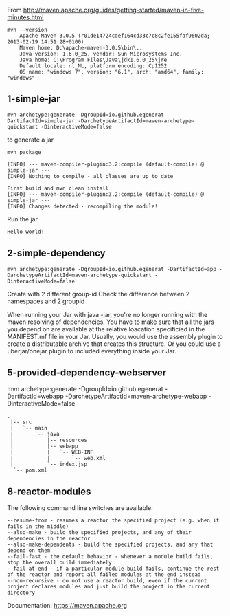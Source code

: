 From http://maven.apache.org/guides/getting-started/maven-in-five-minutes.html

```
mvn --version
    Apache Maven 3.0.5 (r01de14724cdef164cd33c7c8c2fe155faf9602da; 2013-02-19 14:51:28+0100)
    Maven home: D:\apache-maven-3.0.5\bin\..
    Java version: 1.6.0_25, vendor: Sun Microsystems Inc.
    Java home: C:\Program Files\Java\jdk1.6.0_25\jre
    Default locale: nl_NL, platform encoding: Cp1252
    OS name: "windows 7", version: "6.1", arch: "amd64", family: "windows"
```


## 1-simple-jar

```
mvn archetype:generate -DgroupId=io.github.egenerat -DartifactId=simple-jar -DarchetypeArtifactId=maven-archetype-quickstart -DinteractiveMode=false
```

to generate a jar
```
mvn package
```

```
[INFO] --- maven-compiler-plugin:3.2:compile (default-compile) @ simple-jar ---
[INFO] Nothing to compile - all classes are up to date

First build and mvn clean install
[INFO] --- maven-compiler-plugin:3.2:compile (default-compile) @ simple-jar ---
[INFO] Changes detected - recompiling the module!
```

Run the jar
```java -cp target/simple-jar-1.0-SNAPSHOT.jar io.github.egenerat.App
Hello world!
```

## 2-simple-dependency
```
mvn archetype:generate -DgroupId=io.github.egenerat -DartifactId=app -DarchetypeArtifactId=maven-archetype-quickstart -DinteractiveMode=false
```

Create with 2 different group-id
Check the difference between 2 namespaces and 2 groupId


When running your Jar with java -jar, you're no longer running with the maven resolving of dependencies. You have to make sure that all the jars you depend on are available at the relative loacation specificied in the MANIFEST.mf file in your Jar. Usually, you would use the assembly plugin to create a distributable archive that creates this structure. Or you could use a uberjar/onejar plugin to included everything inside your Jar.

## 5-provided-dependency-webserver
mvn archetype:generate -DgroupId=io.github.egenerat -DartifactId=webapp -DarchetypeArtifactId=maven-archetype-webapp -DinteractiveMode=false

```
.
 |-- src
 |   `-- main
 |       `-- java
 |           |-- resources
 |           |-- webapp
 |           |   `-- WEB-INF
 |           |       `-- web.xml
 |           `-- index.jsp
  `-- pom.xml
```

## 8-reactor-modules
The following command line switches are available:

    --resume-from - resumes a reactor the specified project (e.g. when it fails in the middle)
    --also-make - build the specified projects, and any of their dependencies in the reactor
    --also-make-dependents - build the specified projects, and any that depend on them
    --fail-fast - the default behavior - whenever a module build fails, stop the overall build immediately
    --fail-at-end - if a particular module build fails, continue the rest of the reactor and report all failed modules at the end instead
    --non-recursive - do not use a reactor build, even if the current project declares modules and just build the project in the current directory

Documentation: https://maven.apache.org
